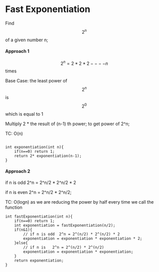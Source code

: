# Fast Exponentiation

Find $$2^n$$ of a given number n;

#### Approach 1

&#x20;$$2^n = 2 *2*2 ---- n$$ ​ times

Base Case: the least power of $$2^n$$ is $$2^0$$  which is equal to 1&#x20;

Multiply 2 \* the result of (n-1) th power; to get power of 2^n;

TC: O(n)

```

int exponentiation(int n){
    if(n==0) return 1;
    return 2* exponentiation(n-1);
}
```

#### Approach 2

if n is odd 2^n = 2^n/2 \* 2^n/2 \* 2

if n is even 2^n = 2^n/2 \* 2^n/2;

TC: O(logn) as we are reducing the power by half every time we call the function

```
int fastExponentiation(int n){
    if(n==0) return 1;
    int exponentiation = fastExponentiation(n/2);
    if(n&1){
        // if n is odd  2^n = 2^(n/2) * 2^(n/2) * 2
        exponentiation = exponentiation * exponentiation * 2;
    }else{
        // if n is   2^n = 2^(n/2) * 2^(n/2)
        exponentiation = exponentiation * exponentiation;
    }
    return exponentiation;
}
```
